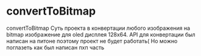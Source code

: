 # convertToBitmap
convertToBitmap
Суть проекта в конвертации любого изображения на bitmap изображение для oled дисплея 128x64. API для конвертации был написан на питоне поэтому проект не будет работать(
Но можно поглазеть как был написан пхп часть
